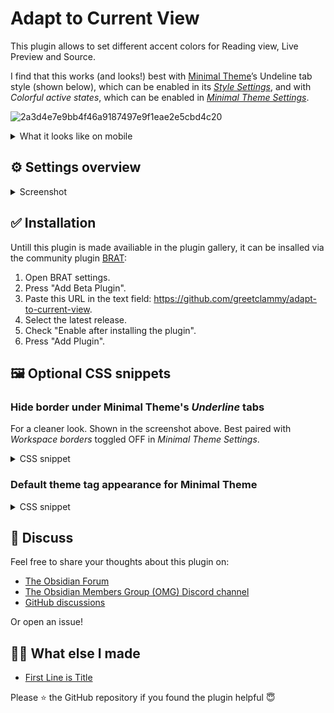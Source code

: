 # Adapt to Current View

This plugin allows to set different accent colors for Reading view, Live Preview and Source.

I find that this works (and looks!) best with [Minimal Theme](https://minimal.guide/)’s Undeline tab style (shown below), which can be enabled in its *[Style Settings](https://obsidian.md/plugins?id=obsidian-style-settings)*, and with _Colorful active states_, which can be enabled in *[Minimal Theme Settings](https://obsidian.md/plugins?id=obsidian-minimal-settings)*.

![2a3d4e7e9bb4f46a9187497e9f1eae2e5cbd4c20](https://github.com/user-attachments/assets/350abda9-c4c7-4d73-8208-bb323e4e4544)

<details>
  <summary>What it looks like on mobile</summary>

![3f2bea90b423b4d4744b45cc5b7ddab1196ac671](https://github.com/user-attachments/assets/cd7b1b3a-f630-4b19-8f08-b4aef0b7e010)

</details>

## ⚙️ Settings overview

<details>
  <summary>Screenshot</summary>
<img width="918" height="707" alt="Screenshot 2025-08-01 at 23 40 53" src="https://github.com/user-attachments/assets/814f8d5a-07f6-4fd2-bd7a-d27c50f2a69e" />
</details>

## ✅ Installation

Untill this plugin is made availiable in the plugin gallery, it can be insalled via the community plugin [BRAT](https://obsidian.md/plugins?id=obsidian42-brat):

1. Open BRAT settings.
2. Press "Add Beta Plugin".
3. Paste this URL in the text field: https://github.com/greetclammy/adapt-to-current-view.
4. Select the latest release.
5. Check "Enable after installing the plugin".
6. Press "Add Plugin".

## 🖼️ Optional CSS snippets

### Hide border under Minimal Theme's _Underline_ tabs

For a cleaner look. Shown in the screenshot above. Best paired with _Workspace borders_ toggled OFF in _Minimal Theme Settings_.

<details>
  <summary>CSS snippet</summary>

```css
body.theme-light.tabs-underline .mod-root .workspace-tab-header-container,
body.theme-dark.tabs-underline .mod-root .workspace-tab-header-container {
    border-bottom: none !important;
}

body.theme-light.tabs-underline .mod-left-split .workspace-tab-header-container,
body.theme-dark.tabs-underline .mod-left-split .workspace-tab-header-container {
    border-bottom: none !important;
}

body.theme-light.tabs-underline .mod-right-split .workspace-tab-header-container,
body.theme-dark.tabs-underline .mod-right-split .workspace-tab-header-container {
    border-bottom: none !important;
}

body.theme-light.tabs-underline .workspace-tab-header-container,
body.theme-dark.tabs-underline .workspace-tab-header-container {
    border-bottom: none !important;
}

body.theme-light.tabs-underline .workspace-tab-header,
body.theme-dark.tabs-underline .workspace-tab-header {
    border-bottom-width: 2px;
}
```
</details>

### Default theme tag appearance for Minimal Theme

<details>
  <summary>CSS snippet</summary>

<img width="1056" height="726" alt="image" src="https://github.com/user-attachments/assets/a3566c8e-6948-45a4-843f-382c3ac72a65" />

```css
body:not(.minimal-unstyled-tags),
.theme-dark body:not(.minimal-unstyled-tags) {
  --tag-background: hsla(var(--accent-h), var(--accent-s), var(--accent-l), 0.1) !important;
  --tag-background-hover: hsla(var(--accent-h), var(--accent-s), var(--accent-l), 0.2) !important;
  --tag-color: var(--interactive-accent) !important;
  --tag-color-hover: var(--interactive-accent) !important;
}

.tag:not(.token) {
  background-color: var(--tag-background) !important;
  color: var(--tag-color) !important;
}

.tag:not(.token):hover {
  background-color: var(--tag-background-hover) !important;
  color: var(--tag-color-hover) !important;
}

.markdown-source-view.mod-cm6 .cm-hashtag {
  color: var(--tag-color) !important;
  background-color: var(--tag-background) !important;
}
```
</details>

## 💬 Discuss

Feel free to share your thoughts about this plugin on:

- [The Obsidian Forum](https://forum.obsidian.md/t/plugin-to-asign-different-accent-colors-for-reading-view-live-preview-and-source-view/90504)
- [The Obsidian Members Group (OMG) Discord channel](https://discord.com/channels/686053708261228577/707816848615407697)
- [GitHub discussions](https://github.com/greetclammy/adapt-to-current-view/discussions)

Or open an issue!

## 👨‍💻 What else I made

- [First Line is Title](https://github.com/greetclammy/first-line-is-title)

Please ⭐️ the GitHub repository if you found the plugin helpful 😇
